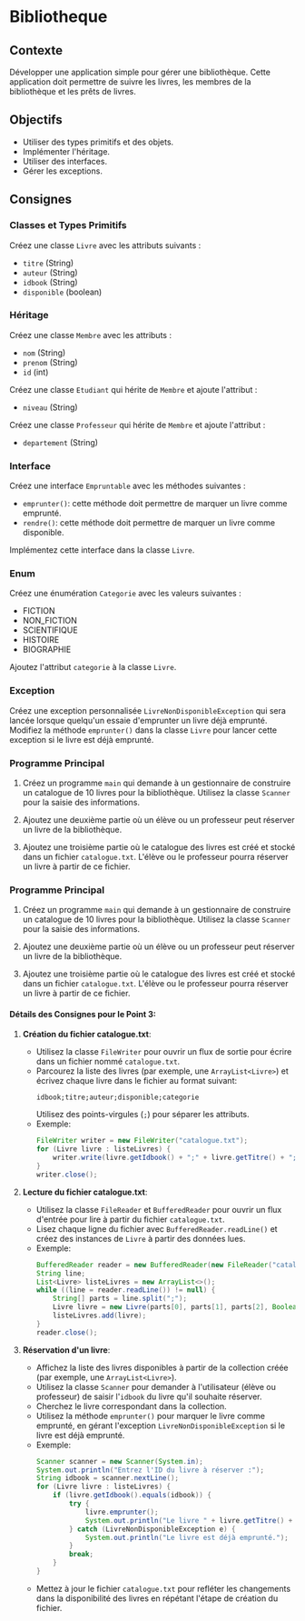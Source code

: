 # Bibliotheque

## Contexte

Développer une application simple pour gérer une bibliothèque. Cette application doit permettre de suivre les livres, les membres de la bibliothèque et les prêts de livres.

## Objectifs

- Utiliser des types primitifs et des objets.
- Implémenter l'héritage.
- Utiliser des interfaces.
- Gérer les exceptions.

## Consignes

### Classes et Types Primitifs

Créez une classe `Livre` avec les attributs suivants :
- `titre` (String)
- `auteur` (String)
- `idbook` (String)
- `disponible` (boolean)

### Héritage

Créez une classe `Membre` avec les attributs :
- `nom` (String)
- `prenom` (String)
- `id` (int)

Créez une classe `Etudiant` qui hérite de `Membre` et ajoute l'attribut :
- `niveau` (String)

Créez une classe `Professeur` qui hérite de `Membre` et ajoute l'attribut :
- `departement` (String)

### Interface

Créez une interface `Empruntable` avec les méthodes suivantes :
- `emprunter()`: cette méthode doit permettre de marquer un livre comme emprunté.
- `rendre()`: cette méthode doit permettre de marquer un livre comme disponible.

Implémentez cette interface dans la classe `Livre`.

### Enum

Créez une énumération `Categorie` avec les valeurs suivantes :
- FICTION
- NON_FICTION
- SCIENTIFIQUE
- HISTOIRE
- BIOGRAPHIE

Ajoutez l'attribut `categorie` à la classe `Livre`.

### Exception

Créez une exception personnalisée `LivreNonDisponibleException` qui sera lancée lorsque quelqu'un essaie d'emprunter un livre déjà emprunté. Modifiez la méthode `emprunter()` dans la classe `Livre` pour lancer cette exception si le livre est déjà emprunté.

### Programme Principal

1. Créez un programme `main` qui demande à un gestionnaire de construire un catalogue de 10 livres pour la bibliothèque. Utilisez la classe `Scanner` pour la saisie des informations.

2. Ajoutez une deuxième partie où un élève ou un professeur peut réserver un livre de la bibliothèque.

3. Ajoutez une troisième partie où le catalogue des livres est créé et stocké dans un fichier `catalogue.txt`. L'élève ou le professeur pourra réserver un livre à partir de ce fichier.

### Programme Principal

1. Créez un programme `main` qui demande à un gestionnaire de construire un catalogue de 10 livres pour la bibliothèque. Utilisez la classe `Scanner` pour la saisie des informations.

2. Ajoutez une deuxième partie où un élève ou un professeur peut réserver un livre de la bibliothèque.

3. Ajoutez une troisième partie où le catalogue des livres est créé et stocké dans un fichier `catalogue.txt`. L'élève ou le professeur pourra réserver un livre à partir de ce fichier.

#### Détails des Consignes pour le Point 3:

1. **Création du fichier catalogue.txt**:
    - Utilisez la classe `FileWriter` pour ouvrir un flux de sortie pour écrire dans un fichier nommé `catalogue.txt`.
    - Parcourez la liste des livres (par exemple, une `ArrayList<Livre>`) et écrivez chaque livre dans le fichier au format suivant:
      ```
      idbook;titre;auteur;disponible;categorie
      ```
      Utilisez des points-virgules (`;`) pour séparer les attributs.
    - Exemple:
      ```java
      FileWriter writer = new FileWriter("catalogue.txt");
      for (Livre livre : listeLivres) {
          writer.write(livre.getIdbook() + ";" + livre.getTitre() + ";" + livre.getAuteur() + ";" + livre.isDisponible() + ";" + livre.getCategorie() + "\n");
      }
      writer.close();
      ```

2. **Lecture du fichier catalogue.txt**:
    - Utilisez la classe `FileReader` et `BufferedReader` pour ouvrir un flux d'entrée pour lire à partir du fichier `catalogue.txt`.
    - Lisez chaque ligne du fichier avec `BufferedReader.readLine()` et créez des instances de `Livre` à partir des données lues.
    - Exemple:
      ```java
      BufferedReader reader = new BufferedReader(new FileReader("catalogue.txt"));
      String line;
      List<Livre> listeLivres = new ArrayList<>();
      while ((line = reader.readLine()) != null) {
          String[] parts = line.split(";");
          Livre livre = new Livre(parts[0], parts[1], parts[2], Boolean.parseBoolean(parts[3]), Categorie.valueOf(parts[4]));
          listeLivres.add(livre);
      }
      reader.close();
      ```

3. **Réservation d'un livre**:
    - Affichez la liste des livres disponibles à partir de la collection créée (par exemple, une `ArrayList<Livre>`).
    - Utilisez la classe `Scanner` pour demander à l'utilisateur (élève ou professeur) de saisir l'`idbook` du livre qu'il souhaite réserver.
    - Cherchez le livre correspondant dans la collection.
    - Utilisez la méthode `emprunter()` pour marquer le livre comme emprunté, en gérant l'exception `LivreNonDisponibleException` si le livre est déjà emprunté.
    - Exemple:
      ```java
      Scanner scanner = new Scanner(System.in);
      System.out.println("Entrez l'ID du livre à réserver :");
      String idbook = scanner.nextLine();
      for (Livre livre : listeLivres) {
          if (livre.getIdbook().equals(idbook)) {
              try {
                  livre.emprunter();
                  System.out.println("Le livre " + livre.getTitre() + " a été réservé.");
              } catch (LivreNonDisponibleException e) {
                  System.out.println("Le livre est déjà emprunté.");
              }
              break;
          }
      }
      ```
    - Mettez à jour le fichier `catalogue.txt` pour refléter les changements dans la disponibilité des livres en répétant l'étape de création du fichier.


